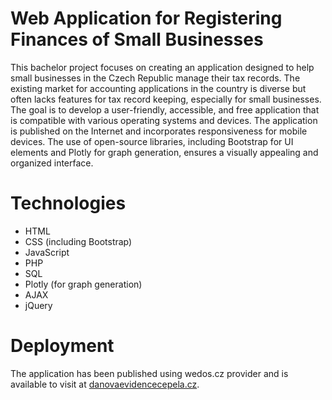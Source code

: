 # Web Application for Registering Finances of Small Businesses
This bachelor project focuses on creating an application designed to help small businesses in the Czech Republic manage their tax records. The existing market for accounting applications in the country is diverse but often lacks features for tax record keeping, especially for small businesses. The goal is to develop a user-friendly, accessible, and free application that is compatible with various operating systems and devices. The application is published on the Internet and incorporates responsiveness for mobile devices. The use of open-source libraries, including Bootstrap for UI elements and Plotly for graph generation, ensures a visually appealing and organized interface.

# Technologies

- HTML
- CSS (including Bootstrap)
- JavaScript
- PHP
- SQL
- Plotly (for graph generation)
- AJAX
- jQuery

# Deployment

The application has been published using wedos.cz provider and is available to visit at [danovaevidencecepela.cz](danovaevidencecepela.cz).
